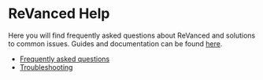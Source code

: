 # **ReVanced Help**

Here you will find frequently asked questions about ReVanced and solutions to common issues. Guides and documentation can be found [here](https://www.reddit.com/r/revancedapp/wiki/documentation/).

- [Frequently asked questions](https://www.reddit.com/r/revancedapp/wiki/help/questions/)
- [Troubleshooting](https://www.reddit.com/r/revancedapp/wiki/help/troubleshooting/)
